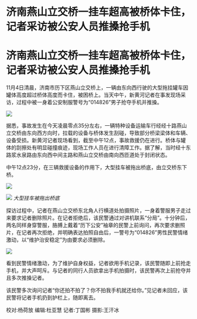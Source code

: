# 济南燕山立交桥一挂车超高被桥体卡住，记者采访被公安人员推搡抢手机

# 济南燕山立交桥一挂车超高被桥体卡住，记者采访被公安人员推搡抢手机

11月4日清晨，济南市历下区燕山立交桥上，一辆由东向西行驶的大型拖挂罐车因罐体高度超过桥体高度而卡住，被困桥上。当天中午，新黄河记者在事发现场采访，过程中被一身着公安制服警号为“014826”男子抢夺手机并推搡。

![](https://inews.gtimg.com/om_bt/OIDdwUvJ9V-ula8tMWCdvLmqvmElPWzdva17s0HCBBgxEAA/1000)

据悉，事故发生在今天凌晨零点35分左右，一辆特种设备运输车行经经十路燕山立交桥由东向西方向时，拉载的设备与桥体发生刮碰，导致部分桥梁梁体和车辆、设备受损。新黄河记者现场看到，截至中午12点，事故救援仍在进行。桥体与罐体的刮擦处有明显碰撞痕迹，现场工作人员在进行清障工作。据了解，当时经十东路浆水泉路由东向西中间主路和燕山立交桥由南向西匝道处于封闭状态。

中午12点23分，在三辆救援设备的作用下，大型挂车被拖出桥底，由立交桥东下桥。

![](https://inews.gtimg.com/om_bt/OuXgcxf6Hna_AWw23399f436QypKE6W1bdBBt4GQYXXdQAA/1000)

![](https://inews.gtimg.com/om_bt/O0RKiZLdTW7d2u7Iof3UF0mYZM4bvGvg_pR_AQ6VkNLZcAA/1000)
_大型挂车被拖出桥底_

探访过程中，记者在燕山立交桥东北角人行横道处拍摄照片，一身着警服男子走过来要求记者删除照片。在记者拒绝后，该民警通过对讲机联系“分局”。十分钟后，两名同样身穿警服，胳膊上戴着“历下公安”袖章的民警上前询问，再次要求删照片，在记者再次拒绝，并明确表达拍照自由后，一警号为“014826”男性民警情绪激动，以“维护治安稳定”为由要求必须删除。

![](https://inews.gtimg.com/om_bt/O5Qz90zrbh_37NsO2lBD8nhg1l4IPSeJ9enudqVFTH14MAA/1000)

看到民警情绪激动，为了维护自身权益，记者欲用手机记录，该民警随即上前抢走手机，并大声呵斥。与记者的同行人员欲拿出手机拍摄时，该民警再次上前抢夺并且多次推搡记者。

该民警多次询问记者“你还拍不拍了？你不拍我手机就还给你。”见记者未回应，该民警将记者手机扔到护栏上，随即离去。

校对:杨荷放 编辑:杜亚慧 记者:丁国彬 摄影:王汗冰

